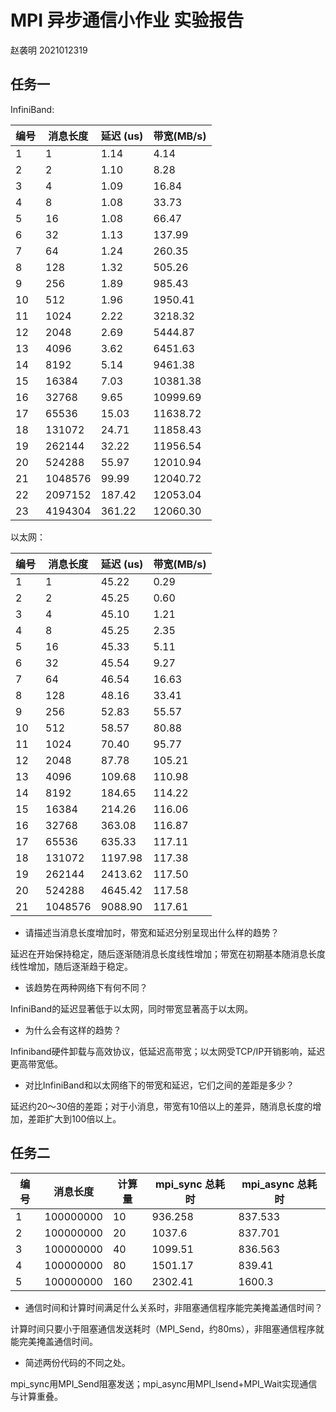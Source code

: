 # MPI 异步通信小作业 实验报告 

赵袭明 2021012319

## 任务一

InfiniBand:


| 编号 | 消息长度 | 延迟 (us) | 带宽(MB/s) |
| ---- | -------- | ------ | ------ |
| 1    | 1        | 1.14   | 4.14   |
| 2    | 2        | 1.10   | 8.28   |
| 3    | 4        | 1.09   | 16.84  |
| 4    | 8        | 1.08   | 33.73  |
| 5    | 16       | 1.08   | 66.47  |
| 6    | 32       | 1.13   | 137.99 |
| 7    | 64       | 1.24   | 260.35 |
| 8    | 128      | 1.32   | 505.26 |
| 9    | 256      | 1.89   | 985.43 |
| 10   | 512      | 1.96   | 1950.41|
| 11   | 1024     | 2.22   | 3218.32|
| 12   | 2048     | 2.69   | 5444.87|
| 13   | 4096     | 3.62   | 6451.63|
| 14   | 8192     | 5.14   | 9461.38|
| 15   | 16384    | 7.03   | 10381.38|
| 16   | 32768    | 9.65   | 10999.69|
| 17   | 65536    | 15.03  | 11638.72|
| 18   | 131072   | 24.71  | 11858.43|
| 19   | 262144   | 32.22  | 11956.54|
| 20   | 524288   | 55.97  | 12010.94|
| 21   | 1048576  | 99.99  | 12040.72|
| 22   | 2097152  | 187.42 | 12053.04|
| 23   | 4194304  | 361.22 | 12060.30|

以太网：


| 编号 | 消息长度 | 延迟 (us) | 带宽(MB/s) |
| ---- | -------- | ------ | ------ |
| 1    | 1        | 45.22  | 0.29   |
| 2    | 2        | 45.25  | 0.60   |
| 3    | 4        | 45.10  | 1.21   |
| 4    | 8        | 45.25  | 2.35   |
| 5    | 16       | 45.33  | 5.11   |
| 6    | 32       | 45.54  | 9.27   |
| 7    | 64       | 46.54  | 16.63  |
| 8    | 128      | 48.16  | 33.41  |
| 9    | 256      | 52.83  | 55.57  |
| 10   | 512      | 58.57  | 80.88  |
| 11   | 1024     | 70.40  | 95.77  |
| 12   | 2048     | 87.78  | 105.21 |
| 13   | 4096     | 109.68 | 110.98 |
| 14   | 8192     | 184.65 | 114.22 |
| 15   | 16384    | 214.26 | 116.06 |
| 16   | 32768    | 363.08 | 116.87 |
| 17   | 65536    | 635.33 | 117.11 |
| 18   | 131072   | 1197.98| 117.38 |
| 19   | 262144   | 2413.62| 117.50 |
| 20   | 524288   | 4645.42| 117.58 |
| 21   | 1048576  | 9088.90| 117.61 |


- 请描述当消息长度增加时，带宽和延迟分别呈现出什么样的趋势？

延迟在开始保持稳定，随后逐渐随消息长度线性增加；带宽在初期基本随消息长度线性增加，随后逐渐趋于稳定。

- 该趋势在两种网络下有何不同？

InfiniBand的延迟显著低于以太网，同时带宽显著高于以太网。

- 为什么会有这样的趋势？

Infiniband硬件卸载与高效协议，低延迟高带宽；以太网受TCP/IP开销影响，延迟更高带宽低。

- 对比InfiniBand和以太网络下的带宽和延迟，它们之间的差距是多少？

延迟约20～30倍的差距；对于小消息，带宽有10倍以上的差异，随消息长度的增加，差距扩大到100倍以上。

## 任务二

| 编号 | 消息长度  | 计算量 | mpi_sync 总耗时 | mpi_async  总耗时 |
| ---- | --------- | ------ | --------------- | ----------------- |
| 1    | 100000000 | 10     | 936.258         | 837.533           |
| 2    | 100000000 | 20     | 1037.6          | 837.701           |
| 3    | 100000000 | 40     | 1099.51         | 836.563           |
| 4    | 100000000 | 80     | 1501.17         | 839.41            |
| 5    | 100000000 | 160    | 2302.41         | 1600.3            |

- 通信时间和计算时间满足什么关系时，非阻塞通信程序能完美掩盖通信时间？

计算时间只要小于阻塞通信发送耗时（MPI_Send，约80ms），非阻塞通信程序就能完美掩盖通信时间。

- 简述两份代码的不同之处。

mpi_sync用MPI_Send阻塞发送；mpi_async用MPI_Isend+MPI_Wait实现通信与计算重叠。

